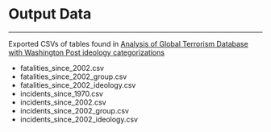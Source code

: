 # Output Data

----

Exported CSVs of tables found in [Analysis of Global Terrorism Database with Washington Post ideology categorizations]()

* fatalities_since_2002.csv
* fatalities_since_2002_group.csv
* fatalities_since_2002_ideology.csv
* incidents_since_1970.csv
* incidents_since_2002.csv
* incidents_since_2002_group.csv
* incidents_since_2002_ideology.csv

